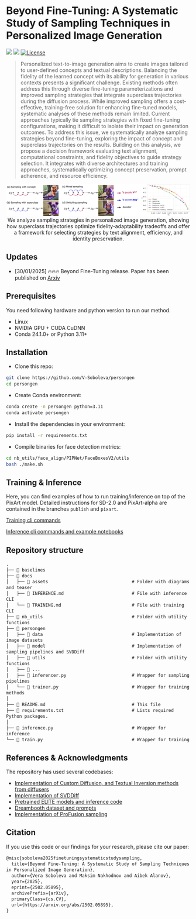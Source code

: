 # Beyond Fine-Tuning: A Systematic Study of Sampling Techniques in Personalized Image Generation

<a href="https://arxiv.org/abs/2502.05895"><img src="https://img.shields.io/badge/arXiv-2502.05895-b31b1b.svg" height=22.5></a>
<a href="https://colab.research.google.com/drive/1PNC307ap9rdu7zXw5EOXy_GdITXcZbkq?usp=sharing"><img src="https://colab.research.google.com/assets/colab-badge.svg" height=22.5></a>
[![License](https://img.shields.io/github/license/AIRI-Institute/al_toolbox)](./LICENSE)


> Personalized text-to-image generation aims to create images tailored to user-defined concepts and textual descriptions. Balancing the fidelity of the learned concept with its ability for generation in various contexts presents a significant challenge. Existing methods often address this through diverse fine-tuning parameterizations and improved sampling strategies that integrate superclass trajectories during the diffusion process. While improved sampling offers a cost-effective, training-free solution for enhancing fine-tuned models, systematic analyses of these methods remain limited. Current approaches typically tie sampling strategies with fixed fine-tuning configurations, making it difficult to isolate their impact on generation outcomes. To address this issue, we systematically analyze sampling strategies beyond fine-tuning, exploring the impact of concept and superclass trajectories on the results. Building on this analysis, we propose a decision framework evaluating text alignment, computational constraints, and fidelity objectives to guide strategy selection. It integrates with diverse architectures and training approaches, systematically optimizing concept preservation, prompt adherence, and resource efficiency.
> 

<p align="center">
  <img src="docs/assets/logo.png" alt="Teaser"/>
  <br>
We analyze sampling strategies in personalized image generation, showing how superclass trajectories optimize fidelity-adaptability tradeoffs and offer a framework for selecting strategies by text alignment, efficiency, and identity preservation.
</p>

## Updates

- [30/01/2025] 🔥🔥🔥 Beyond Fine-Tuning release. Paper has been published on [Arxiv](https://arxiv.org/abs/2502.05895)
  
## Prerequisites
You need following hardware and python version to run our method.
- Linux
- NVIDIA GPU + CUDA CuDNN
- Conda 24.1.0+ or Python 3.11+

## Installation

* Clone this repo:
```bash
git clone https://github.com/V-Soboleva/persongen
cd persongen
```

* Create Conda environment:
```bash
conda create -n persongen python=3.11
conda activate persongen
```

* Install the dependencies in your environment:
```bash
pip install -r requirements.txt
```

* Compile binaries for face detection metrics:
```bash
cd nb_utils/face_align/PIPNet/FaceBoxesV2/utils
bash ./make.sh
```

## Training & Inference

Here, you can find examples of how to run training/inference on top of the PixArt model. Detailed instructions for SD-2.0 and PixArt-alpha are contained in the branches `publish` and `pixart`.

[Training cli commands](docs/TRAINING.md)

[Inference cli commands and example notebooks](docs/INFERENCE.md)

## Repository structure

    .
    ├── 📂 baselines                                 
    ├── 📂 docs                                      
    │   ├── 📂 assets                                # Folder with diagrams and teaser
    │   ├── 📜 INFERENCE.md                          # File with inference CLI
    │   └── 📜 TRAINING.md                           # File with training CLI
    ├── 📂 nb_utils                                  # Folder with utility functions
    ├── 📂 persongen                                 
    │   ├── 📂 data                                  # Implementation of image datasets
    │   ├── 📂 model                                 # Implementation of sampling pipelines and SVDDiff
    │   ├── 📂 utils                                 # Folder with utility functions
    │   ├── 📄 ...
    │   ├── 📄 inferencer.py                         # Wrapper for sampling pipelines
    │   └── 📄 trainer.py                            # Wrapper for training methods
    │                                                
    ├── 📜 README.md                                 # This file
    ├── 📜 requirements.txt                          # Lists required Python packages.
    │                                                
    ├── 📄 inference.py                              # Wrapper for inference
    └── 📄 train.py                                  # Wrapper for training


## References & Acknowledgments

The repository has used several codebases:
* [Implementation of Custom Diffusion, and Textual Inversion methods from diffusers](https://github.com/huggingface/diffusers)
* [Implementation of SVDDiff](https://github.com/mkshing/svdiff-pytorch)
* [Pretrained ELITE models and inference code](https://github.com/csyxwei/ELITE)
* [Dreambooth dataset and prompts](https://github.com/google/dreambooth)
* [Implementation of ProFusion sampling](https://github.com/drboog/ProFusion)

## Citation

If you use this code or our findings for your research, please cite our paper:
```
@misc{soboleva2025finetuningsystematicstudysampling,
  title={Beyond Fine-Tuning: A Systematic Study of Sampling Techniques in Personalized Image Generation}, 
  author={Vera Soboleva and Maksim Nakhodnov and Aibek Alanov},
  year={2025},
  eprint={2502.05895},
  archivePrefix={arXiv},
  primaryClass={cs.CV},
  url={https://arxiv.org/abs/2502.05895}, 
}
```
